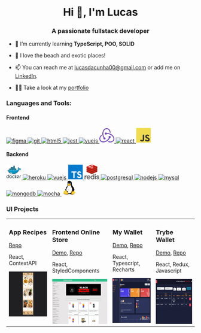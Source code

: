 <h1 align="center">Hi 👋, I'm Lucas</h1>
<h3 align="center">A passionate fullstack developer</h3>

- 🌱 I’m currently learning **TypeScript, POO, SOLID**

- 🛫 I love the beach and exotic places!

- 📫 You can reach me at lucasdacunha00@gmail.com or add me on [LinkedIn](https://www.linkedin.com/in/lucas-da-cunha-moreti/).

- 🧑🏻 Take a look at my [portfolio](https://my-portfolio-lucasdacunhamoreti.vercel.app/)

<h3 align="left">Languages and Tools:</h3>
<h4 align="left">Frontend</h4>

<p align="left">
  
  <a href="https://www.figma.com/" target="_blank" rel="noreferrer"> <img src="https://www.vectorlogo.zone/logos/figma/figma-icon.svg" alt="figma" width="40" height="40"/> </a> <a href="https://git-scm.com/" target="_blank" rel="noreferrer"> <img src="https://www.vectorlogo.zone/logos/git-scm/git-scm-icon.svg" alt="git" width="40" height="40"/> </a> <a href="https://www.w3.org/html/" target="_blank" rel="noreferrer"> <img src="https://cdn.jsdelivr.net/gh/devicons/devicon/icons/html5/html5-original.svg" alt="html5" width="40" height="40"/> </a> <a href="https://jestjs.io" target="_blank" rel="noreferrer"> <img src="https://www.vectorlogo.zone/logos/jestjsio/jestjsio-icon.svg" alt="jest" width="40" height="40"/> </a> <a href="https://vuejs.org/" target="_blank" rel="noreferrer"> <img src="https://cdn.jsdelivr.net/gh/devicons/devicon/icons/vuejs/vuejs-original.svg" alt="vuejs" width="40" height="40"/> </a> <a href="https://redux.js.org" target="_blank" rel="noreferrer"> <img src="https://raw.githubusercontent.com/devicons/devicon/master/icons/redux/redux-original.svg" alt="redux" width="40" height="40"/> </a><a href="https://reactjs.org/" target="_blank" rel="noreferrer"> <img src="https://cdn.jsdelivr.net/gh/devicons/devicon/icons/react/react-original.svg" alt="react" width="40" height="40"/> </a><a href="https://developer.mozilla.org/en-US/docs/Web/JavaScript" target="_blank" rel="noreferrer"> <img src="https://raw.githubusercontent.com/devicons/devicon/master/icons/javascript/javascript-original.svg" alt="javascript" width="40" height="40"/> </a>
</p>

<h4 align="left">Backend</h4>

<p align="left">
  
<a href="https://www.docker.com/" target="_blank" rel="noreferrer"> <img src="https://raw.githubusercontent.com/devicons/devicon/master/icons/docker/docker-original-wordmark.svg" alt="docker" width="40" height="40"/>
</a><a href="https://heroku.com" target="_blank" rel="noreferrer"> <img src="https://www.vectorlogo.zone/logos/heroku/heroku-icon.svg" alt="heroku" width="40" height="40"/> </a><a href="https://sequelize.org/" target="_blank" rel="noreferrer"> <img src="https://cdn.jsdelivr.net/gh/devicons/devicon/icons/sequelize/sequelize-original.svg" alt="vuejs" width="40" height="40"/> </a><a href="https://www.typescriptlang.org/" target="_blank" rel="noreferrer"> <img src="https://raw.githubusercontent.com/devicons/devicon/master/icons/typescript/typescript-original.svg" alt="typescript" width="40" height="40"/> </a><a href="https://redis.io" target="_blank" rel="noreferrer"> <img src="https://raw.githubusercontent.com/devicons/devicon/master/icons/redis/redis-original-wordmark.svg" alt="redis" width="40" height="40"/> </a><a href="https://www.postgresql.org" target="_blank" rel="noreferrer"> <img src="https://cdn.jsdelivr.net/gh/devicons/devicon/icons/postgresql/postgresql-original.svg" alt="postgresql" width="40" height="40"/> </a><a href="https://nodejs.org" target="_blank" rel="noreferrer"> <img src="https://cdn.jsdelivr.net/gh/devicons/devicon/icons/nodejs/nodejs-original.svg" alt="nodejs" width="40" height="40"/> </a><a href="https://www.mysql.com/" target="_blank" rel="noreferrer"> <img src="https://cdn.jsdelivr.net/gh/devicons/devicon/icons/mysql/mysql-original.svg" alt="mysql" width="40" height="40"/> </a><a href="https://www.mongodb.com/" target="_blank" rel="noreferrer"> <img src="https://cdn.jsdelivr.net/gh/devicons/devicon/icons/mongodb/mongodb-original.svg" alt="mongodb" width="40" height="40"/> </a><a href="https://mochajs.org" target="_blank" rel="noreferrer"> <img src="https://www.vectorlogo.zone/logos/mochajs/mochajs-icon.svg" alt="mocha" width="40" height="40"/></a><a href="https://www.linux.org/" target="_blank" rel="noreferrer"> <img src="https://raw.githubusercontent.com/devicons/devicon/master/icons/linux/linux-original.svg" alt="linux" width="40" height="40"/> </a>
</p>

<h3 align="left">UI Projects</h3>
<table>
  <tr>
    <td valign="top">
      <h3 align="left">App Recipes</h3>
      <p>
        <a href="https://github.com/lucasdacunhamoreti/app-recipes">Repo</a>
      </p>
      <p>React, ContextAPI</p>
      <a href="https://github.com/lucasdacunhamoreti/app-recipes"
        ><img
          width="300px"
          height="120px"
          src="./images/app-receitas.png"
          alt="Project-preview"
      /></a>
    </td>
    <td valign="top">
      <h3 align="left">Frontend Online Store</h3>
      <p>
        <a href="https://frontend-online-store-lucasdacunhamoreti.vercel.app/">Demo</a>,
        <a href="https://github.com/lucasdacunhamoreti/frontend-online-store">Repo</a>
      </p>
      <p>React, StyledComponents</p>
      <a href="https://frontend-online-store-lucasdacunhamoreti.vercel.app/"
        ><img
          width="300px"
          height="120px"
          src="./images/frontend-online-store.png"
          alt="Project-preview"
      /></a>
    </td>
    <td valign="top">
      <h3 align="left">My Wallet</h3>
      <p>
        <a href="https://my-wallet-lucasdacunhamoreti.vercel.app/">Demo</a>,
        <a href="https://github.com/lucasdacunhamoreti/my-wallet">Repo</a>
      </p>
      <p>React, Typescript, Recharts</p>
      <a href="https://my-wallet-lucasdacunhamoreti.vercel.app/"
        ><img
          width="300px"
          height="120px"
          src="./images/dashboard.png"
          alt="Project-preview"
      /></a>
    </td>
    <td valign="top">
      <h3 align="left">Trybe Wallet</h3>
      <p>
        <a href="https://trybe-wallet-lucasdacunhamoreti.vercel.app/">Demo</a>,
        <a href="https://github.com/lucasdacunhamoreti/trybe-wallet">Repo</a>
      </p>
      <p>React, Redux, Javascript</p>
      <a href="https://trybe-wallet-lucasdacunhamoreti.vercel.app/"
        ><img
          width="300px"
          height="120px"
          src="./images/trybe-wallet.png"
          alt="Project-preview"
      /></a>
    </td>
  </tr>
</table>
